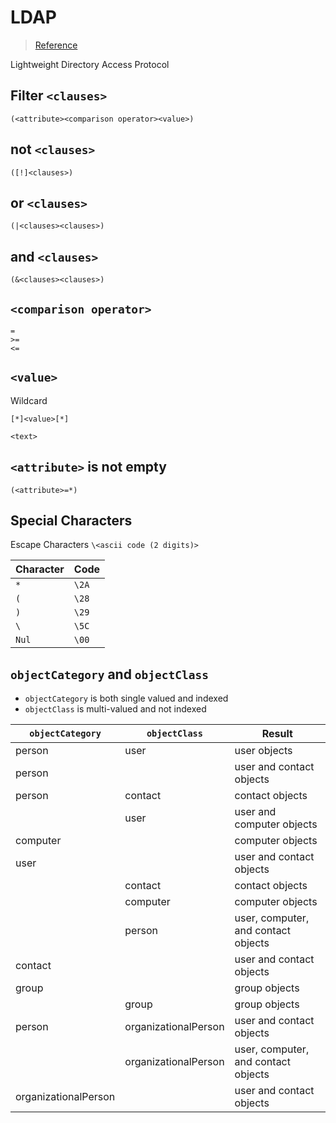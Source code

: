 # LDAP

> [Reference](https://social.technet.microsoft.com/wiki/contents/articles/5392.active-directory-ldap-syntax-filters.aspx)

Lightweight Directory Access Protocol

## Filter `<clauses>`

```
(<attribute><comparison operator><value>)
```

## not `<clauses>`

```
([!]<clauses>)
```

## or `<clauses>`
```
(|<clauses><clauses>)
```

## and `<clauses>`
```
(&<clauses><clauses>)
```

## `<comparison operator>`
```
=
>=
<=
```

## `<value>`

Wildcard

```
[*]<value>[*]
```

```
<text>
```

## `<attribute>` is not empty

```
(<attribute>=*)
```

## Special Characters

Escape Characters `\<ascii code (2 digits)>`

| Character | Code |
| - | - |
| `*` | `\2A` |
| `(` | `\28` |
| `)` | `\29` |
| `\` | `\5C` |
| `Nul` | `\00` |

## `objectCategory` and `objectClass`

- `objectCategory` is both single valued and indexed
- `objectClass` is multi-valued and not indexed

| `objectCategory` | `objectClass` | Result |
| - | - | - |
| person | user | user objects |
| person |  | user and contact objects |
| person | contact | contact objects |
|  | user | user and computer objects |
| computer |  | computer objects |
| user |  | user and contact objects |
|  | contact | contact objects |
|  | computer | computer objects |
|  | person | user, computer, and contact objects |
| contact |  | user and contact objects |
| group |  | group objects |
|  | group | group objects |
| person | organizationalPerson | user and contact objects |
|  | organizationalPerson | user, computer, and contact objects |
| organizationalPerson |  | user and contact objects |
